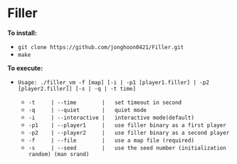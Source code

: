 # Filler
**To install:**
* `git clone https://github.com/jonghoon0421/Filler.git`
* `make`

**To execute:**
* `Usage: ./filler_vm -f [map] [-i | -p1 [player1.filler] | -p2 [player2.filler]] [-s | -q | -t time]`

  * `-t		| --time		|	set timeout in second`
  * `-q		| --quiet		|	quiet mode`
  * `-i		| --interactive	|	interactive mode(default)`
  * `-p1	| --player1		|	use filler binary as a first player`
  * `-p2	| --player2		|	use filler binary as a second player`
  * `-f		| --file		|	use a map file (required)`
  * `-s		| --seed		|	use the seed number (initialization random) (man srand)`
